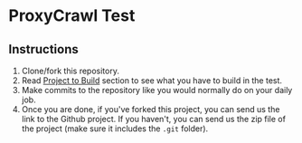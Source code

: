 # ProxyCrawl Test

## Instructions

1. Clone/fork this repository.
2. Read [Project to Build](#project-to-build) section to see what you have to build in the test.
3. Make commits to the repository like you would normally do on your daily job.
4. Once you are done, if you've forked this project, you can send us the link to the Github project. If you haven't, you can send us the zip file of the project (make sure it includes the `.git` folder).